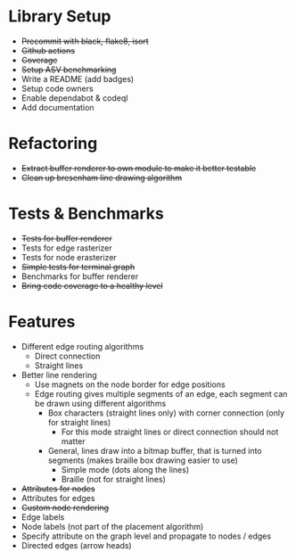 # Library Setup

* ~~Precommit with black, flake8, isort~~
* ~~Github actions~~
* ~~Coverage~~
* ~~Setup ASV benchmarking~~
* Write a README (add badges)
* Setup code owners
* Enable dependabot & codeql
* Add documentation

# Refactoring

* ~~Extract buffer renderer to own module to make it better testable~~
* ~~Clean up bresenham line drawing algorithm~~

# Tests & Benchmarks

* ~~Tests for buffer renderer~~
* Tests for edge rasterizer
* Tests for node erasterizer
* ~~Simple tests for terminal graph~~
* Benchmarks for buffer renderer
* ~~Bring code coverage to a healthy level~~

# Features

* Different edge routing algorithms
    * Direct connection
    * Straight lines
* Better line rendering
    * Use magnets on the node border for edge positions
    * Edge routing gives multiple segments of an edge, each segment can be drawn using different algorithms
        * Box characters (straight lines only) with corner connection (only for straight lines)
            * For this mode straight lines or direct connection should not matter
        * General, lines draw into a bitmap buffer, that is turned into segments (makes braille box drawing easier to use)
            * Simple mode (dots along the lines)
            * Braille (not for straight lines)
* ~~Attributes for nodes~~
* Attributes for edges
* ~~Custom node rendering~~
* Edge labels
* Node labels (not part of the placement algorithm)
* Specify attribute on the graph level and propagate to nodes / edges
* Directed edges (arrow heads)
